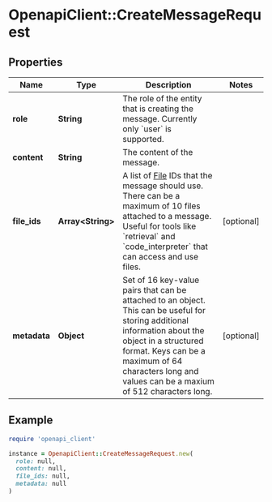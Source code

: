 # OpenapiClient::CreateMessageRequest

## Properties

| Name | Type | Description | Notes |
| ---- | ---- | ----------- | ----- |
| **role** | **String** | The role of the entity that is creating the message. Currently only &#x60;user&#x60; is supported. |  |
| **content** | **String** | The content of the message. |  |
| **file_ids** | **Array&lt;String&gt;** | A list of [File](/docs/api-reference/files) IDs that the message should use. There can be a maximum of 10 files attached to a message. Useful for tools like &#x60;retrieval&#x60; and &#x60;code_interpreter&#x60; that can access and use files. | [optional] |
| **metadata** | **Object** | Set of 16 key-value pairs that can be attached to an object. This can be useful for storing additional information about the object in a structured format. Keys can be a maximum of 64 characters long and values can be a maxium of 512 characters long.  | [optional] |

## Example

```ruby
require 'openapi_client'

instance = OpenapiClient::CreateMessageRequest.new(
  role: null,
  content: null,
  file_ids: null,
  metadata: null
)
```

